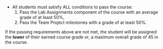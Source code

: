 - All students must satisfy ALL conditions to pass the course:
    1. Pass the Lab Assignments component of the course with an average grade of at least 50%,
    1. Pass the Team Project milestones with a grade of at least 50%.

If the passing requirements above are not met, the student will be assigned the **lower** of their earned course grade or, a maximum overall grade of 45 in the course.